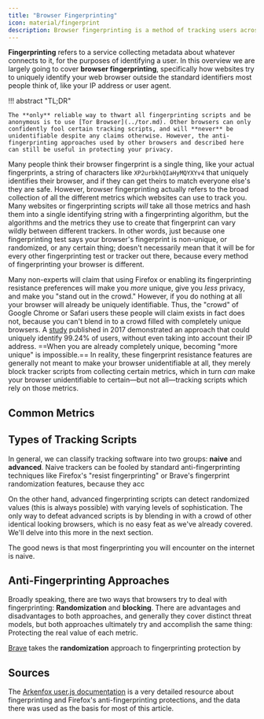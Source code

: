 ```yaml
---
title: "Browser Fingerprinting"
icon: material/fingerprint
description: Browser fingerprinting is a method of tracking users across sites regardless of their network.
---
```


**Fingerprinting** refers to a service collecting metadata about whatever connects to it, for the purposes of identifying a user. In this overview we are largely going to cover **browser fingerprinting**, specifically how websites try to uniquely identify your web browser outside the standard identifiers most people think of, like your IP address or user agent.

!!! abstract "TL;DR"

    The **only** reliable way to thwart all fingerprinting scripts and be anonymous is to use [Tor Browser](../tor.md). Other browsers can only confidently fool certain tracking scripts, and will **never** be unidentifiable despite any claims otherwise. However, the anti-fingerprinting approaches used by other browsers and described here can still be useful in protecting your privacy.

Many people think their browser fingerprint is a single thing, like your actual fingerprints, a string of characters like `XP2urbkhQIaHyMQYXYv4` that uniquely identifies their browser, and if they can get theirs to match everyone else's they are safe. However, browser fingerprinting actually refers to the broad collection of all the different metrics which websites can use to track you. Many websites or fingerprinting scripts *will* take all those metrics and hash them into a single identifying string with a fingerprinting algorithm, but the algorithms and the metrics they use to create that fingerprint can vary wildly between different trackers. In other words, just because one fingerprinting test says your browser's fingerprint is non-unique, or randomized, or any certain thing; doesn't necessarily mean that it will be for every other fingerprinting test or tracker out there, because every method of fingerprinting your browser is different.

Many non-experts will claim that using Firefox or enabling its fingerprinting resistance preferences will make you *more* unique, give you *less* privacy, and make you "stand out in the crowd." However, if you do nothing at all your browser will already be uniquely identifiable. Thus, the "crowd" of Google Chrome or Safari users these people will claim exists in fact does not, because you can't blend in to a crowd filled with completely unique browsers. A [study](https://www.ndss-symposium.org/ndss2017/ndss-2017-programme/cross-browser-fingerprinting-os-and-hardware-level-features/) published in 2017 demonstrated an approach that could uniquely identify 99.24% of users, without even taking into account their IP address. ==When you are already completely unique, becoming "more unique" is impossible.== In reality, these fingerprint resistance features are generally not meant to make your browser unidentifiable at all, they merely block tracker scripts from collecting certain metrics, which in turn *can* make your browser unidentifiable to certain—but not all—tracking scripts which rely on those metrics.

## Common Metrics

## Types of Tracking Scripts

In general, we can classify tracking software into two groups: **naive** and **advanced**. Naive trackers can be fooled by standard anti-fingerprinting techniques like Firefox's "resist fingerprinting" or Brave's fingerprint randomization features, because they acc

On the other hand, advanced fingerprinting scripts can detect randomized values (this is always possible) with varying levels of sophistication. The only way to defeat advanced scripts is by blending in with a crowd of other identical looking browsers, which is no easy feat as we've already covered. We'll delve into this more in the next section.

The good news is that most fingerprinting you will encounter on the internet is naive.

## Anti-Fingerprinting Approaches

Broadly speaking, there are two ways that browsers try to deal with fingerprinting: **Randomization** and **blocking**. There are advantages and disadvantages to both approaches, and generally they cover distinct threat models, but both approaches ultimately try and accomplish the same thing: Protecting the real value of each metric.

[Brave](../desktop-browsers.md#brave) takes the **randomization** approach to fingerprinting protection by

## Sources

The [Arkenfox user.js documentation](https://github.com/arkenfox/user.js/wiki) is a very detailed resource about fingerprinting and Firefox's anti-fingerprinting protections, and the data there was used as the basis for most of this article.
